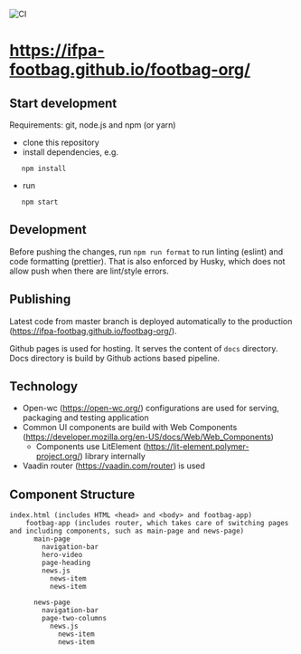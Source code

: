 ![CI](https://github.com/ifpa-footbag/footbag-org/workflows/CI/badge.svg)

# https://ifpa-footbag.github.io/footbag-org/

## Start development

Requirements: git, node.js and npm (or yarn)

- clone this repository
- install dependencies, e.g.

```
   npm install
```

- run

```
   npm start
```

## Development

Before pushing the changes, run `npm run format` to run linting (eslint) and code formatting (prettier). That is also enforced by Husky, which does not allow push when there are lint/style errors.

## Publishing

Latest code from master branch is deployed automatically to the production (https://ifpa-footbag.github.io/footbag-org/).

Github pages is used for hosting. It serves the content of `docs` directory. Docs directory is build by Github actions based pipeline.

## Technology

- Open-wc (https://open-wc.org/) configurations are used for serving, packaging and testing application
- Common UI components are build with Web Components (https://developer.mozilla.org/en-US/docs/Web/Web_Components)
  - Components use LitElement (https://lit-element.polymer-project.org/) library internally
- Vaadin router (https://vaadin.com/router) is used

## Component Structure

```
index.html (includes HTML <head> and <body> and footbag-app)
    footbag-app (includes router, which takes care of switching pages and including components, such as main-page and news-page)
      main-page
        navigation-bar
        hero-video
        page-heading
        news.js
          news-item
          news-item

      news-page
        navigation-bar
        page-two-columns
          news.js
            news-item
            news-item
```
